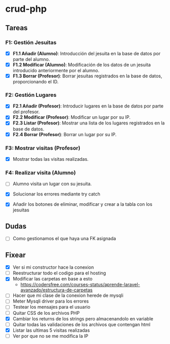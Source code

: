 # crud-php

## Tareas
### F1: Gestión Jesuitas
- [x] **F1.1 Añadir (Alumno)**: Introducción del jesuita en la base de datos por parte del alumno.
- [x] **F1.2 Modificar (Alumno)**: Modificación de los datos de un jesuita introducido anteriormente por el alumno.
- [x] **F1.3 Borrar (Profesor)**: Borrar jesuitas registrados en la base de datos, proporcionando el ID.

### F2: Gestión Lugares
- [x] **F2.1 Añadir (Profesor)**: Introducir lugares en la base de datos por parte del profesor.
- [x] **F2.2 Modificar (Profesor)**: Modificar un lugar por su IP.
- [x] **F2.3 Listar (Profesor)**: Mostrar una lista de los lugares registrados en la base de datos.
- [x] **F2.4 Borrar (Profesor)**: Borrar un lugar por su IP.

### F3: Mostrar visitas (Profesor)
- [x] Mostrar todas las visitas realizadas.

### F4: Realizar visita (Alumno)
- [ ] Alumno visita un lugar con su jesuita.

- [x] Solucionar los errores mediante try catch
- [x] Añadir los botones de eliminar, modificar y crear a la tabla con los jesuitas

## Dudas
- [ ] Como gestionamos el que haya una FK asignada

## Fixear
- [x] Ver si mi constructor hace la conexion
- [ ] Reestructurar todo el codigo para el hosting
- [x] Modificar las carpetas en base a esto
    - https://codersfree.com/courses-status/aprende-laravel-avanzado/estructura-de-carpetas
- [ ] Hacer que mi clase de la conexion herede de mysqli 
- [ ] Meter Mysqli driver para los errores
- [ ] Testear los mensajes para el usuario
- [ ] Quitar CSS de los archivos PHP
- [x] Cambiar los returns de los strings pero almacenandolo en variable
- [ ] Quitar todas las validaciones de los archivos que contengan html
- [x] Listar las ultimas 5 visitas realizadas
- [ ] Ver por que no se me modifica la IP